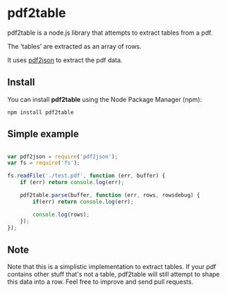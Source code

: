 # pdf2table

pdf2table is a node.js library that attempts to extract tables from a pdf.

The 'tables' are extracted as an array of rows.

It uses [pdf2json](https://github.com/modesty/pdf2json) to extract the pdf data.

## Install

You can install __pdf2table__ using the Node Package Manager (npm):

    npm install pdf2table

## Simple example
```js

var pdf2json = require('pdf2json');
var fs = require('fs');

fs.readFile('./test.pdf', function (err, buffer) {
    if (err) return console.log(err);

    pdf2table.parse(buffer, function (err, rows, rowsdebug) {
        if(err) return console.log(err);

        console.log(rows);
    });
});

```

## Note
Note that this is a simplistic implementation to extract tables. If your pdf contains other stuff that's not a table, pdf2table will still attempt to shape this data into a row. Feel free to improve and send pull requests.


